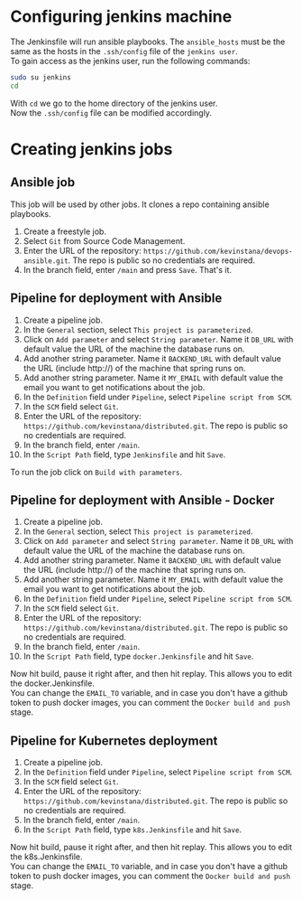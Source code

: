 # Configuring jenkins machine
The Jenkinsfile will run ansible playbooks. The `ansible_hosts` must be the same as the hosts in the `.ssh/config` file of the `jenkins user`.  
To gain access as the jenkins user, run the following commands:  
```bash
sudo su jenkins
cd
```
With `cd` we go to the home directory of the jenkins user.  
Now the `.ssh/config` file can be modified accordingly.
# Creating jenkins jobs
## Ansible job
This job will be used by other jobs. It clones a repo containing ansible playbooks.  

1. Create a freestyle job.
2. Select `Git` from Source Code Management.  
3. Enter the URL of the repository: `https://github.com/kevinstana/devops-ansible.git`. The repo is public so no credentials are required.  
4. In the branch field, enter `/main` and press `Save`. That's it.  

## Pipeline for deployment with Ansible
1. Create a pipeline job.
2. In the `General` section, select `This project is parameterized`.
3. Click on `Add parameter` and select `String parameter`. Name it `DB_URL` with default value the URL of the machine the database runs on.  
4. Add another string parameter. Name it `BACKEND_URL` with default value the URL (include http://) of the machine that spring runs on.
5. Add another string parameter. Name it `MY_EMAIL` with default value the email you want to get notifications about the job.
6. In the `Definition` field under `Pipeline`, select `Pipeline script from SCM`.  
7. In the `SCM` field select `Git`.  
8. Enter the URL of the repository: `https://github.com/kevinstana/distributed.git`. The repo is public so no credentials are required.  
9. In the branch field, enter `/main`.  
10. In the `Script Path` field, type `Jenkinsfile` and hit `Save`.

To run the job click on `Build with parameters`.    

## Pipeline for deployment with Ansible - Docker
1. Create a pipeline job.
2. In the `General` section, select `This project is parameterized`.
3. Click on `Add parameter` and select `String parameter`. Name it `DB_URL` with default value the URL of the machine the database runs on.  
4. Add another string parameter. Name it `BACKEND_URL` with default value the URL (include http://) of the machine that spring runs on.
5. Add another string parameter. Name it `MY_EMAIL` with default value the email you want to get notifications about the job.
6. In the `Definition` field under `Pipeline`, select `Pipeline script from SCM`.  
7. In the `SCM` field select `Git`.  
8. Enter the URL of the repository: `https://github.com/kevinstana/distributed.git`. The repo is public so no credentials are required.
9. In the branch field, enter `/main`.  
10. In the `Script Path` field, type `docker.Jenkinsfile` and hit `Save`.

Now hit build, pause it right after, and then hit replay. This allows you to edit the docker.Jenkinsfile.  
You can change the `EMAIL_TO` variable, and in case you don't have a github token to push docker images, you can comment the `Docker build and push` stage.  

## Pipeline for Kubernetes deployment
1. Create a pipeline job.  
2. In the `Definition` field under `Pipeline`, select `Pipeline script from SCM`.  
3. In the `SCM` field select `Git`.  
4. Enter the URL of the repository: `https://github.com/kevinstana/distributed.git`. The repo is public so no credentials are required.
5. In the branch field, enter `/main`.  
6. In the `Script Path` field, type `k8s.Jenkinsfile` and hit `Save`.  

Now hit build, pause it right after, and then hit replay. This allows you to edit the k8s.Jenkinsfile.  
You can change the `EMAIL_TO` variable, and in case you don't have a github token to push docker images, you can comment the `Docker build and push` stage.  
